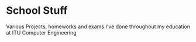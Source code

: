 # School Stuff

Various Projects, homeworks and exams I've done throughout my education at ITU Computer Engineering
